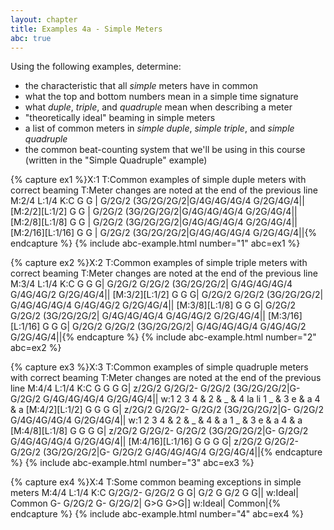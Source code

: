 ```yaml
---
layout: chapter
title: Examples 4a - Simple Meters
abc: true
---
```


Using the following examples, determine:
- the characteristic that all *simple* meters have in common
- what the top and bottom numbers mean in a simple time signature
- what *duple*, *triple*, and *quadruple* mean when describing a meter
- "theoretically ideal" beaming in simple meters 
- a list of common meters in *simple duple*, *simple triple*, and *simple quadruple*
- the common beat-counting system that we'll be using in this course (written in the "Simple Quadruple" example)

{% capture ex1 %}X:1
T:Common examples of simple duple meters with correct beaming
T:Meter changes are noted at the end of the previous line
M:2/4
L:1/4
K:C
G G | G/2G/2 (3G/2G/2G/2|G/4G/4G/4G/4 G/2G/4G/4||
[M:2/2][L:1/2] G G | G/2G/2 (3G/2G/2G/2|G/4G/4G/4G/4 G/2G/4G/4||
[M:2/8][L:1/8] G G | G/2G/2 (3G/2G/2G/2|G/4G/4G/4G/4 G/2G/4G/4||
[M:2/16][L:1/16] G G | G/2G/2 (3G/2G/2G/2|G/4G/4G/4G/4 G/2G/4G/4||{% endcapture %}
{% include abc-example.html number="1" abc=ex1 %}

{% capture ex2 %}X:2
T:Common examples of simple triple meters with correct beaming
T:Meter changes are noted at the end of the previous line
M:3/4
L:1/4
K:C
G G G| G/2G/2 G/2G/2 (3G/2G/2G/2| G/4G/4G/4G/4 G/4G/4G/2 G/2G/4G/4||
[M:3/2][L:1/2] G G G| G/2G/2 G/2G/2 (3G/2G/2G/2| G/4G/4G/4G/4 G/4G/4G/2 G/2G/4G/4||
[M:3/8][L:1/8] G G G| G/2G/2 G/2G/2 (3G/2G/2G/2| G/4G/4G/4G/4 G/4G/4G/2 G/2G/4G/4||
[M:3/16][L:1/16] G G G| G/2G/2 G/2G/2 (3G/2G/2G/2| G/4G/4G/4G/4 G/4G/4G/2 G/2G/4G/4||{% endcapture %}
{% include abc-example.html number="2" abc=ex2 %}

{% capture ex3 %}X:3
T:Common examples of simple quadruple meters with correct beaming
T:Meter changes are noted at the end of the previous line
M:4/4
L:1/4
K:C
G G G G| z/2G/2 G/2G/2- G/2G/2 (3G/2G/2G/2|G- G/2G/2 G/4G/4G/4G/4 G/2G/4G/4||
w:1 2 3 4 & 2 & _ & 4 la li 1 _ & 3 e & a 4 & a 
[M:4/2][L:1/2] G G G G| z/2G/2 G/2G/2- G/2G/2 (3G/2G/2G/2|G- G/2G/2 G/4G/4G/4G/4 G/2G/4G/4||
w:1 2 3 4 & 2 & _ & 4 & a 1 _ & 3 e & a 4 & a
[M:4/8][L:1/8] G G G G| z/2G/2 G/2G/2- G/2G/2 (3G/2G/2G/2|G- G/2G/2 G/4G/4G/4G/4 G/2G/4G/4||
[M:4/16][L:1/16] G G G G| z/2G/2 G/2G/2- G/2G/2 (3G/2G/2G/2|G- G/2G/2 G/4G/4G/4G/4 G/2G/4G/4||{% endcapture %}
{% include abc-example.html number="3" abc=ex3 %}

{% capture ex4 %}X:4
T:Some common beaming exceptions in simple meters
M:4/4
L:1/4
K:C
G/2G/2- G/2G/2 G G| G/2 G G/2 G G||
w:Ideal| Common
G- G/2G/2 G- G/2G/2| G>G G>G|]
w:Ideal| Common|{% endcapture %}
{% include abc-example.html number="4" abc=ex4 %}

